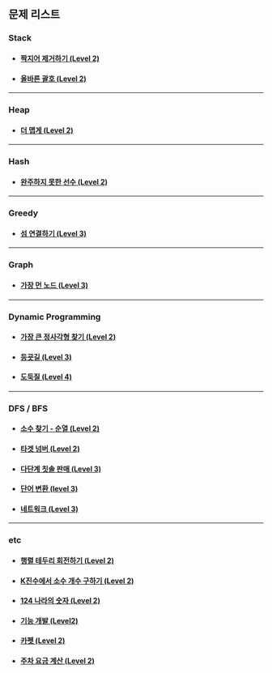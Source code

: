 ## 문제 리스트

### Stack

- #### <a href="https://github.com/gxdxx/TIL/blob/main/Algorithm/Programmers/stack/12973.md">짝지어 제거하기 (Level 2)</a>
- #### <a href="https://github.com/gxdxx/TIL/blob/main/Algorithm/Programmers/12909.md">올바른 괄호 (Level 2)</a>

---

### Heap

- #### <a href="https://github.com/gxdxx/TIL/blob/main/Algorithm/Programmers/heap/42626.md">더 맵게 (Level 2)</a>

---

### Hash

- #### <a href="https://github.com/gxdxx/TIL/blob/main/Algorithm/Programmers/hash/42576.md">완주하지 못한 선수 (Level 2)</a>

---

### Greedy

- #### <a href="https://github.com/gxdxx/TIL/blob/main/Algorithm/Programmers/greedy/42861.md">섬 연결하기 (Level 3)</a>

---

### Graph

- #### <a href="https://github.com/gxdxx/TIL/blob/main/Algorithm/Programmers/graph/49189.md">가장 먼 노드 (Level 3)</a>

---

### Dynamic Programming

- #### <a href="https://github.com/gxdxx/TIL/blob/main/Algorithm/Programmers/dynamic-programming/12905.md">가장 큰 정사각형 찾기 (Level 2)</a>
- #### <a href="https://github.com/gxdxx/TIL/blob/main/Algorithm/Programmers/dynamic-programming/42898.md">등굣길 (Level 3)</a>
- #### <a href="https://github.com/gxdxx/TIL/blob/main/Algorithm/Programmers/dynamic-programming/42897.md">도둑질 (Level 4)</a>

---

### DFS / BFS

- #### <a href="https://github.com/gxdxx/TIL/blob/main/Algorithm/Programmers/dfs-bfs/42839.md">소수 찾기 - 순열 (Level 2)</a>
- #### <a href="https://github.com/gxdxx/TIL/blob/main/Algorithm/Programmers/dfs-bfs/43165.md">타겟 넘버 (Level 2)</a>
- #### <a href="https://github.com/gxdxx/TIL/blob/main/Algorithm/Programmers/dfs-bfs/77486.md">다단계 칫솔 판매 (Level 3)</a>
- #### <a href="https://github.com/gxdxx/TIL/blob/main/Algorithm/Programmers/dfs-bfs/43163.md">단어 변환 (level 3)</a>
- #### <a href="https://github.com/gxdxx/TIL/blob/main/Algorithm/Programmers/43162.md">네트워크 (Level 3)</a>

---

### etc

- #### <a href="https://github.com/gxdxx/TIL/blob/main/Algorithm/Programmers/etc/77485.md">행렬 테두리 회전하기 (Level 2)</a>
- #### <a href="https://github.com/gxdxx/TIL/blob/main/Algorithm/Programmers/etc/92335.md">K진수에서 소수 개수 구하기 (Level 2)</a>
- #### <a href="https://github.com/gxdxx/TIL/blob/main/Algorithm/Programmers/12899.md">124 나라의 숫자 (Level 2)</a>
- #### <a href="https://github.com/gxdxx/TIL/blob/main/Algorithm/Programmers/42586.md">기능 개발 (Level2)</a>
- #### <a href="https://github.com/gxdxx/TIL/blob/main/Algorithm/Programmers/42842.md">카펫 (Level 2)</a>
- #### <a href="https://github.com/gxdxx/TIL/blob/main/Algorithm/Programmers/92341.md">주차 요금 계산 (Level 2)</a>